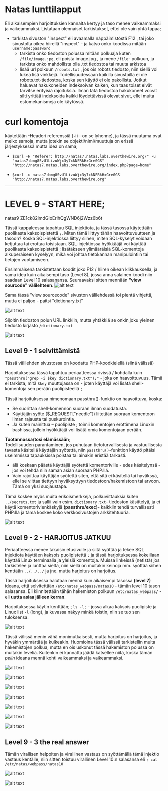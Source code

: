 # Natas lunttilapput

Eli aikaisempien harjoittuksien kannalta kertyy ja taso menee vaikeammaksi ja vaikeammaksi. Listataan olennaiset tarkistukset, ettei ole vain yhtä tapaa;

- tarkista sivuston "inspect" eli avaamalla näppäimistöstä F12 , tai joko sivustolta oikea hiirellä "inspect" - ja katso onko koodissa mitään `username:password`
  - tarkista onko tiedoston polussa mitään polkuaja kuten `/file/image.jpg`, eli poista image.jpg , ja mene `/file`- polkuun, ja tarkista onko mahdollista olla .txt tiedostoa tai muuta arkistoa
  - lisää url polkuun `/robots.txt` , jos ois robots tiedosto, niin siellä voi lukea lisä vinkkejä. Todellisuudessaan kaikilla sivustoilla ei ole robots.txt-tiedostoa, koska sen käyttö ei ole pakollista. Jotkut haluavat hakukoneiden indeksoivan kaiken, kun taas toiset eivät tarvitse erityisiä rajoituksia. Ilman tätä tiedostoa hakukoneet voivat silti yrittää indeksoida kaikki löydettävissä olevat sivut, ellei muita estomekanismeja ole käytössä.
 
# curl komentoja

käytettään -Headeri referenssiä (`-H` - on se lyhenne), ja tässä muutama ovat melko samoja, mutta jotekin se objekti/nimi/muuttuja on erissä järjestyksessä mutta idea on sama;

- `$curl -H "Referer: http://natas7.natas.labs.overthewire.org/" -u "natas7:bmg8SvU1LizuWjx3y7xkNERkHxGre0GS" "http://natas7.natas.labs.overthewire.org/index.php?page=home" `

- `$curl -u natas7:bmg8SvU1LizuWjx3y7xkNERkHxGre0GS "http://natas7.natas.labs.overthewire.org"`

---

# LEVEL 9 - START HERE;

natas9  ZE1ck82lmdGIoErlhQgWND6j2Wzz6b6t

Tässä kappaleessa tapahtuu SQL injektiota, ja tässä tasossa käytettään puolikasta kaksoispistettä `;`. Miten tämä liittyy tähän haavoittuvuutteen ja tasoon? Koska SQL-injektiossa liittyy siihen, miten SQL-kyselyt voidaan ketjuttaa tai erottaa toisistaan. SQL-injektiossa hyökkääjä voi käyttää puolikasta kaksoispistettä ; lisätäkseen ylimääräisiä SQL-komentoja alkuperäiseen kyselyyn, mikä voi johtaa tietokannan manipulointiin tai tietojen vuotamiseen.

Ensimmäisenä tarkistettaan koodit joko F12 / hiiren oikean klikkauksella, ja sama idea kuin aikaisempi taso (Level 8), jossa anna salainen koodi niin saadaan Level 10 salasanansa. Seuraavaksi sitten mennään **"view sourcode" välilehteen**.
![alt text](./kuvat-level6-10/level9-0.png)

Sama tässä "view sourcecode" sivuston välilehdessä toi pientä vihjettä, mutta ei paljoo - paitsi "dictionary.txt"

![alt text](./kuvat-level6-10/level9-1.png)

Sijoitin tiedoston polun URL linkkiin, mutta yhtäkkiä se onkin joku yleinen tiedosto kirjasto `/dictionary.txt`

![alt text](./kuvat-level6-10/level9-2.png)

## Level 9 - 1 selvittämistä

Tässä välilehden sivustossa on koodattu PHP-koodkielellä (siinä välissä)

Harjoituksessa tässä tapahtuu periaatteessa rivissä / kohdalla kuin `"passthru("grep -i $key dictionary.txt");"` - joka on haavoittuvuus. Tämä ei tarkista, mitä `$key` muuttujassa on - joten käyttäjä voi lisätä shell-komentoja sen perään puolipisteellä `;`

Tässä harjoituksessa nimenomaan passthru()-funktio on haavoittuva, koska:
- Se suorittaa shell-komennon suoraan ilman suodatusta.
- Käyttäjän syöte ($_REQUEST["needle"]) liitetään suoraan komentoon ilman rajausta tai puskurointia.
- Ja kuten mainittua – puolipiste ; toimii komentojen erottimena Linuxin bashissa, jolloin hyökkääjä voi lisätä omia komentojaan perään.

**Tuotannossa/tosi elämässään**; <br>
Todellisuuden parantaminen, jos puhutaan tietoturvallisesta ja vastuullisesta tavasta käsitellä käyttäjän syötettä, niin `passthru()`-funktion käyttö pitäisi useimmissa tapauksissa poistaa tai ainakin eristää tarkasti.
- älä koskaan päästä käyttäjiä syötettä komentoriville - edes käsitelynsä - jos voi tehdä niin saman asian suoraan PHP:llä.
- Vain rajoittaa käyttäjän syötettä siten, että sitä ei käsitellä tai hyväksyä, ellei se viittaa tiettyyn hyväksyttyyn tiedostoon/hakemistoon tai arvoon. Tämä on yksi suojaustapa.

Tämä koskee myös muita erikoismerkkejä, polkuviittauksia kuten `../secrets.txt` ja sallii vain esim. `dictionary.txt`- tiedoston käsittelyä, ja ei käytä komentorivienkäskyjä **(passthru/exec)**- kaikkiin tehdä turvallisesti PHP:llä ja tämä koskee koko verkkosivustojen arkkitehtuuria.

![alt text](./kuvat-level6-10/level9-1.png)

## Level 9 - 2 - HARJOITUS JATKUU

Periaatteessa menee takaisin etusivulle ja siitä syöttää ja tekee SQL injektiota käyttäen kaksois puolipistettä `;` ja tässä harjoituksessa kokeillaan käyttää Linux terminaalia ja yleisiä komentoja. Muissa linkeissä (netistä) jos tarkistelee ja lunttaa sieltä, niin siellä on muitakin keinoja mm. syöttää siihen kenttään `../../../` ja jne. mutta harjoitus on harjoitus.

Tässä harjoituksessa halutaan mennä kuin aikaisempi tasossa **(level 7)** ideana, että selvitettään `/etc/natas_webpass/natas10` - tämän level 10 tason salasansa. Eli kiinnitettään tähän hakemiston polkuun `/etc/natas_webpass/` - eli **uutta asiaa jälleen kerran**.

Harjoituksessa käytin kenttään; `;ls -l;` - jossa alkaa kaksois puolipiste ja Linux list `-l` (long), ja kuvassa näkyy minkä toistin, niin se tuo sen tuloksensa.

![alt text](./kuvat-level6-10/level9-3.png)


Tässä välissä menin vähä monimutkaisesti, mutta harjoitus on harjoitus, ja hyväkin ymmärtää ja kulkeakin. Huomioina tässä välissä tarkistellin muita hakemistojen polkua, mutta en ois uskonut tässä hakemiston polussa on muitakin leveliä. Kuitenkin ei kannatta jäädä katsellee niitä, koska tämän *pelin* ideana mennä kohti vaikeammaksi ja vaikeammaksi.

![alt text](./kuvat-level6-10/level9-4.png)

![alt text](./kuvat-level6-10/level9-5.png)

![alt text](./kuvat-level6-10/level9-6.png)

![alt text](./kuvat-level6-10/level9-7.png)

![alt text](./kuvat-level6-10/level9-8.png)

![alt text](./kuvat-level6-10/level9-9.png)

![alt text](./kuvat-level6-10/level9-10.png)


## Level 9 - 3 the real answer

Tämän virallisen helpoiten ja virallinen vastaus on syöttämällä tämä injektio vastaus kentälle, niin sitten toistuu virallinen Level 10:n salasansa eli `; cat /etc/natas/webpass/natas10`

![alt text](./kuvat-level6-10/level9-11.png)

![alt text](./kuvat-level6-10/level9-11-1.png)



































































